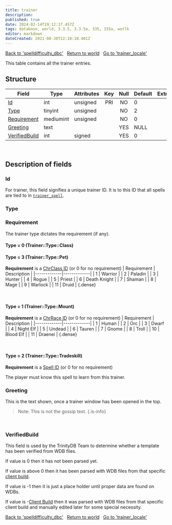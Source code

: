 ```yaml
---
title: trainer
description: 
published: true
date: 2024-02-14T19:12:17.457Z
tags: database, world, 3.3.5, 3.3.5a, 335, 335a, wotlk
editor: markdown
dateCreated: 2021-08-30T22:10:10.401Z
---
```


<a href="https://trinitycore.info/en/database/335/world/spelldifficulty_dbc" class="mt-5 v-btn v-btn--depressed v-btn--flat v-btn--outlined theme--light v-size--default darkblue--text text--lighten-3"><span class="v-btn__content"><i aria-hidden="true" class="v-icon notranslate v-icon--left mdi mdi-arrow-left theme--light"></i><span>Back to 'spelldifficulty_dbc'</span></span></a>&nbsp;&nbsp;&nbsp;<a href="https://trinitycore.info/en/database/335/world/home" class="mt-5 v-btn v-btn--depressed v-btn--flat v-btn--outlined theme--light v-size--default darkblue--text text--lighten-3"><span class="v-btn__content"><i aria-hidden="true" class="v-icon notranslate v-icon--left mdi mdi-home-outline theme--light"></i><span>Return to world</span></span></a>&nbsp;&nbsp;&nbsp;<a href="https://trinitycore.info/en/database/335/world/trainer_locale" class="mt-5 v-btn v-btn--depressed v-btn--flat v-btn--outlined theme--light v-size--default darkblue--text text--lighten-3"><span class="v-btn__content"><span>Go to 'trainer_locale'</span><i aria-hidden="true" class="v-icon notranslate v-icon--right mdi mdi-arrow-right theme--light"></i></span></a>

This table contains all the trainer entries.

## Structure

| Field | Type | Attributes | Key | Null | Default | Extra | Comment |
| --- | --- | --- | :---: | :---: | --- | --- | --- |
| [Id](#id) | int | unsigned | PRI | NO | 0 |  |  |
| [Type](#type) | tinyint | unsigned |  | NO | 2 |  |  |
| [Requirement](#requirement) | mediumint | unsigned |  | NO | 0 |  |  |
| [Greeting](#greeting) | text |  |  | YES | NULL |  |  |
| [VerifiedBuild](#verifiedbuild) | int | signed |  | YES | 0 |  |  |
&nbsp;
## Description of fields

### Id
For trainer, this field signifies a unique trainer ID. It is to this ID that all spells are tied to in [`trainer_spell`](../world/trainer_spell).
&nbsp;

### Type
### Requirement
The trainer type dictates the requirement (if any).
&nbsp;

#### Type = 0 (Trainer::Type::Class)
#### Type = 3 (Trainer::Type::Pet)
**Requirement** is a [ChrClass ID](/files/DBC/335/chrclasses#id) (or 0 for no requirement)
| Requirement | Description |
|-------------|-------------|
| 1 | Warrior |
| 2 | Paladin |
| 3 | Hunter |
| 4 | Rogue |
| 5 | Priest |
| 6 | Death Knight |
| 7 | Shaman |
| 8 | Mage |
| 9 | Warlock |
| 11 | Druid |
{.dense}

&nbsp;

#### Type = 1 (Trainer::Type::Mount)
**Requirement** is a [ChrRace ID](/files/DBC/335/chrraces#id) (or 0 for no requirement)
| Requirement | Description |
|-------------|-------------|
| 1 | Human |
| 2 | Orc |
| 3 | Dwarf |
| 4 | Night Elf |
| 5 | Undead |
| 6 | Tauren |
| 7 | Gnome |
| 8 | Troll |
| 10 | Blood Elf |
| 11 | Draenei |
{.dense}

&nbsp;

#### Type = 2 (Trainer::Type::Tradeskill)
**Requirement** is a [Spell ID](/files/DBC/335/spell#id) (or 0 for no requirement)

The player must know this spell to learn from this trainer.
&nbsp;

### Greeting
This is the text shown, once a trainer window has been opened in the top.

> Note: This is not the gossip text.
{.is-info}

&nbsp;

### VerifiedBuild
This field is used by the TrinityDB Team to determine whether a template has been verified from WDB files.

If value is 0 then it has not been parsed yet.

If value is above 0 then it has been parsed with WDB files from that specific [client build](/en/database/335/auth/realmlist#gamebuild).

If value is -1 then it is just a place holder until proper data are found on WDBs.

If value is -[Client Build](/en/database/335/auth/realmlist#gamebuild) then it was parsed with WDB files from that specific client build and manually edited later for some special necessity.
&nbsp;
&nbsp;

<a href="https://trinitycore.info/en/database/335/world/spelldifficulty_dbc" class="mt-5 v-btn v-btn--depressed v-btn--flat v-btn--outlined theme--light v-size--default darkblue--text text--lighten-3"><span class="v-btn__content"><i aria-hidden="true" class="v-icon notranslate v-icon--left mdi mdi-arrow-left theme--light"></i><span>Back to 'spelldifficulty_dbc'</span></span></a>&nbsp;&nbsp;&nbsp;<a href="https://trinitycore.info/en/database/335/world/home" class="mt-5 v-btn v-btn--depressed v-btn--flat v-btn--outlined theme--light v-size--default darkblue--text text--lighten-3"><span class="v-btn__content"><i aria-hidden="true" class="v-icon notranslate v-icon--left mdi mdi-home-outline theme--light"></i><span>Return to world</span></span></a>&nbsp;&nbsp;&nbsp;<a href="https://trinitycore.info/en/database/335/world/trainer_locale" class="mt-5 v-btn v-btn--depressed v-btn--flat v-btn--outlined theme--light v-size--default darkblue--text text--lighten-3"><span class="v-btn__content"><span>Go to 'trainer_locale'</span><i aria-hidden="true" class="v-icon notranslate v-icon--right mdi mdi-arrow-right theme--light"></i></span></a>
